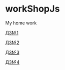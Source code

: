 # workShopJs
My home work

[ДЗ№1](https://dmitriylu.github.io/workShopJs/dz_1/ "ДЗ№1")

[ДЗ№2](https://dmitriylu.github.io/workShopJs/dz_2/ "ДЗ№2")

[ДЗ№3](https://dmitriylu.github.io/workShopJs/dz_3/ "ДЗ№3")

[ДЗ№4](https://dmitriylu.github.io/workShopJs/dz_4/ "ДЗ№4")